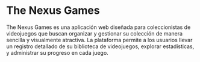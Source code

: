 # The Nexus Games
The Nexus Games es una aplicación web diseñada para coleccionistas de videojuegos que buscan organizar y gestionar su colección de manera sencilla y visualmente atractiva. La plataforma permite a los usuarios llevar un registro detallado de su biblioteca de videojuegos, explorar estadísticas, y administrar su progreso en cada juego.
